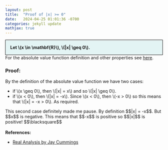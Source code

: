 ```yaml
---
layout: post
title:  "Proof of |x| >= 0"
date:   2024-04-25 01:01:36 -0700
categories: jekyll update
mathjax: true
---
```

<div style="background-color: #E3F4F4; padding: 15px 15px 15px 15px; border:1px solid black;">
  <b>Let \(x \in \mathbf{R}\), \(|x| \geq 0\).</b>
</div>
For the absolute value function definition and other properties see <a href="https://strncat.github.io/jekyll/update/2024/05/26/analysis-absolute-value-properties.html">here</a>. 
<br>
<h3>Proof:</h3>
By the definition of the absolute value function we have two cases:
<ul>
<li>if \(x \geq 0\), then \(|x| = x\) and so \(|x| \geq 0\).</li>
<li>if \(x < 0\), then \(|x| = -x\). Since \(x < 0\), then \(-x > 0\) so this means that \(|x| = -x > 0\). As required.</li>
</ul>
This second case definitely made me pause. By definition $$|x| = -x$$. But $$x$$ is negative. This means that $$-x$$ is positive so $$|x|$$ is positive!
$$\blacksquare$$
<br>
<br>
<!------------------------------------------------------------------------------------>
<b>References:</b>
<ul>
<li><a href="https://www.amazon.com/Real-Analysis-Long-Form-Mathematics-Textbook/dp/1724510126">Real Analysis by Jay Cummings</a></li>
</ul>